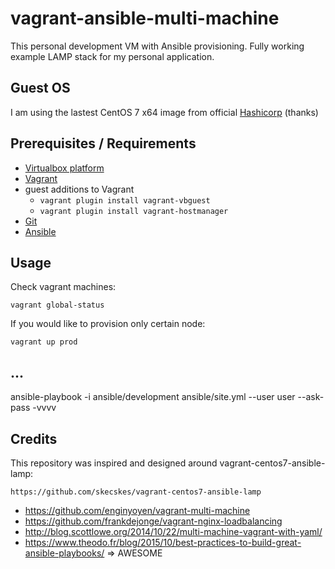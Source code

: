 # vagrant-ansible-multi-machine

This personal development VM with Ansible provisioning. Fully working example LAMP stack for my personal application.


## Guest OS

I am using the lastest CentOS 7 x64 image from official [Hashicorp](https://atlas.hashicorp.com/centos/7) (thanks)

## Prerequisites / Requirements

- [Virtualbox platform](https://www.virtualbox.org/wiki/Downloads)
- [Vagrant](https://docs.vagrantup.com/v2/installation/)
- guest additions to Vagrant
  - `vagrant plugin install vagrant-vbguest`
  - `vagrant plugin install vagrant-hostmanager`
- [Git](https://git-scm.com/)
- [Ansible](http://docs.ansible.com/ansible/intro_installation.html)


## Usage

Check vagrant machines: 

    vagrant global-status

If you would like to provision only certain node:

    vagrant up prod

## ...

ansible-playbook -i ansible/development ansible/site.yml --user user --ask-pass -vvvv



## Credits
This repository was inspired and designed around vagrant-centos7-ansible-lamp:
    
    https://github.com/skecskes/vagrant-centos7-ansible-lamp


- https://github.com/enginyoyen/vagrant-multi-machine
- https://github.com/frankdejonge/vagrant-nginx-loadbalancing
- http://blog.scottlowe.org/2014/10/22/multi-machine-vagrant-with-yaml/
- https://www.theodo.fr/blog/2015/10/best-practices-to-build-great-ansible-playbooks/  => AWESOME

